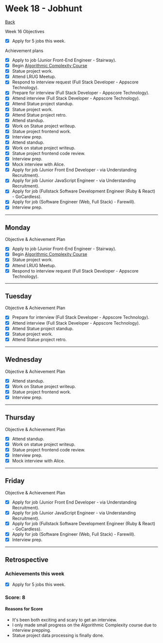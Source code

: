# Week 18 - Jobhunt

[Back](README.md)

Week 16 Objectives

- [x] Apply for 5 jobs this week.

Achievement plans

- [x] Apply to job (Junior Front-End Engineer - Stairway).
- [x] Begin [Algorithmic Complexity Course]
- [x] Statue project work.
- [x] Attend LRUG Meetup.
- [x] Respond to interview request (Full Stack Developer - Appscore Technology).
- [x] Prepare for interview (Full Stack Developer - Appscore Technology).
- [x] Attend interview (Full Stack Developer - Appscore Technology).
- [x] Attend Statue project standup.
- [x] Statue project work.
- [x] Attend Statue project retro.
- [x] Attend standup.
- [x] Work on Statue project writeup.
- [x] Statue project frontend work.
- [x] Interview prep.
- [x] Attend standup.
- [x] Work on statue project writeup.
- [x] Statue project frontend code review.
- [x] Interview prep.
- [x] Mock interview with Alice.
- [x] Apply for job (Junior Front End Developer - via Understanding Recruitment).
- [x] Apply for job (Junior JavaScript Engineer - via Understanding Recruitment).
- [x] Apply for job (Fullstack Software Development Engineer (Ruby & React) - GoCardless).
- [x] Apply for job (Software Engineer (Web, Full Stack) - Farewill).
- [x] Interview prep.

---

## Monday

Objective & Achievement Plan

- [x] Apply to job (Junior Front-End Engineer - Stairway).
- [x] Begin [Algorithmic Complexity Course]
- [x] Statue project work.
- [x] Attend LRUG Meetup.
- [x] Respond to interview request (Full Stack Developer - Appscore Technology).

---

## Tuesday

Objective & Achievement Plan

- [x] Prepare for interview (Full Stack Developer - Appscore Technology).
- [x] Attend interview (Full Stack Developer - Appscore Technology).
- [x] Attend Statue project standup.
- [x] Statue project work.
- [x] Attend Statue project retro.

---

## Wednesday

Objective & Achievement Plan

- [x] Attend standup.
- [x] Work on Statue project writeup.
- [x] Statue project frontend work.
- [x] Interview prep.

---

## Thursday

Objective & Achievement Plan

- [x] Attend standup.
- [x] Work on statue project writeup.
- [x] Statue project frontend code review.
- [x] Interview prep.
- [x] Mock interview with Alice.

---

## Friday

Objective & Achievement Plan

- [x] Apply for job (Junior Front End Developer - via Understanding Recruitment).
- [x] Apply for job (Junior JavaScript Engineer - via Understanding Recruitment).
- [x] Apply for job (Fullstack Software Development Engineer (Ruby & React) - GoCardless).
- [x] Apply for job (Software Engineer (Web, Full Stack) - Farewill).
- [x] Interview prep.

---

## Retrospective

### Achievements this week

- [x] Apply for 5 jobs this week.

### Score: 8

#### Reasons for Score

- It's been both exciting and scary to get an interview.
- I only made small progress on the Algorithmic Complexity course due to interview prepping.
- Statue project data processing is finally done.

<!-- Links -->

<!-- Week 1 -->

[First day intro]: Intro_first_day.md
[TDD process skills workshop]: ../skills_workshops/TDD_process.md
[Debugging skills workshop]: ../skills_workshops/debugging.md
[Mocking skills workshop]: ../skills_workshops/mocking.md
[Test Driving practical]: ../skills_workshops/test_driving_practice.md

<!-- Week 2 -->

[Code Review skills workshop]: ../skills_workshops/code_review.md
[Process Review workshop]: ../process_workshop.md
[Domain Modelling skills workshop]: ../skills_workshops/domain_modelling.md
[Feedback skills workshop]: ../skills_workshops/feedback.md
[Mocking with RSpec practical]: ../skills_workshops/mocking_with_rspec.md
[Refactoring skills workshop]: ../skills_workshops/refactoring.md
[Concretes and Abstracts skills workshop]: ../skills_workshops/concretes_and_abstracts.md
[Delegation skills workshop]: ../skills_workshops/delegation.md

<!-- Week 3 -->

[Servers 1 skills workshop]: ../skills_workshops/servers_1.md
[Servers 2 skills workshop]: ../skills_workshops/servers_2.md
[Clients 1 skills workshop]: ../skills_workshops/clients_1.md
[Process modelling skills workshop]: ../skills_workshops/http_modelling.md
[Birthday Greeter App skills workshop]: ../skills_workshops/birthday_greeter_app.md
[Empathy EQ workshop]: ../skills_workshops/empathy.md
[Debugging 2 skills workshop]: ../skills_workshops/debugging_2.md
[Debugging a Rack App skills workshop]: ../skills_workshops/debugging_a_rack_app.md

<!-- Week 4 -->

[Illustrated Intro to Databases]: https://illustrated.dev/databases
[SQLZoo]: ../skills_workshops/sqlzoo.md
[Development Environments pill]: https://github.com/makersacademy/course/blob/master/pills/development_environments.md
[Class methods and Instance Methods article]: https://hackmd.io/sOCjb8IcSIaPvT54SXBb3Q
[REST Game skills workshop]: ../skills_workshops/REST_game.md
[Database Domain Modelling skills workshop]: ../skills_workshops/database_domain_modelling.md
[Diary App skills workshop]: ../skills_workshops/diary_app.md

<!-- Week 5 -->

[JS Objects and Prototypes skills workshop]: ../skills_workshops/js_objects_prototypes.md
[JS Closures skills workshop]: ../skills_workshops/js_closures.md
[CodeAcademy guide to semicolons]: https://news.codecademy.com/your-guide-to-semicolons-in-javascript/
[Getting Visibility in JavaScript skills workshop]: ../skills_workshops/visibility_javascript.md
[Spies and Mocking in JavaScript skills workshop]: ../skills_workshops/spies_mocking_javascript.md
[Callbacks and Async skills workshop]: ../skills_workshops/callbacks_async_javascript.md

<!-- Week 6 -->

[Optimise Your Team - Communication EQ workshop]: ../skills_workshops/communication.md

<!-- Week 7 -->

[Frontend Single Page App skills workshop]: ../skills_workshops/frontend_single_page_app.md
[JavaScript Promises skills workshop]: ../skills_workshops/javascript_promises.md
[JavaScript Module Patterns skills workshop]: ../skills_workshops/javascript_module_patterns.md
[Async and the Event Loop skills workshop]: ../skills_workshops/async_event_loop.md
[Intro to Machine Learning Seminar]: ../skills_workshops/intro_machine_learning.md

<!-- Week 8 & 9 -->

[Intro to Machine Learning Seminar]: ../skills_workshops/intro_machine_learning.md
[Stuff I'd Tell My Younger Self - Dougal Simpson - Lunchtime Talk]: ../skills_workshops/stuff_id_tell_my_younger_self.md
[Review]: /reviews.md
[Careers Design workshop]: ../careers/careers_design_workshop.md
[Creative Job Hunting seminar]: ../careers/creative_job_hunting.md

<!-- Week 10 -->

[Bank]: https://github.com/hturnbull93/bank
[Bank in JS]: https://github.com/hturnbull93/bank-js
[Careers CV Starter workshop]: ../careers/cv_starter_workshop.md
[Bank in Node]: https://github.com/hturnbull93/bank-node
[Bank in Python]: https://github.com/hturnbull93/bank-py
[Careers CV formatting workshop]: ../careers/cv_formatting_workshop.md

<!-- Week 11 & 12 -->

[Algorithm Complexity seminar]: ../skills_workshops/algorithmic_complexity.md

<!-- Week 13 -->

[Jobhunt Kickoff]: ../careers/jobhunt_kickoff.md
[Ben Sheridan - Watch Me Recruit workshop]: ../careers/watch_me_recruit.md
[Jobhunt Kickoff]: ../careers/goal_setting.md
[Focussed CV workshop]: ../careers/focussed_cv_workshop.md
[Side Project workshop]: ../careers/side_projects.md
[Practical Machine Learning Literacy]: ../skills_workshops/practical_machine_learning_literacy.md
[Dev Tea with Kate Morris]: ../careers/dev_tea_kate_morris.md

<!-- Week 14 -->

[Job boards workshop]: ../careers/job_boards_workshop.md
[Who's Who in Hiring workshop]: ../careers/whos_who_in_hiring.md
[Dev Tea with Chris Ly]: ../careers/dev_tea_chris_ly.md

<!-- Week 15 -->

[HIRED Ask a Careers Coach webinar]: ../careers/hired_ask_a_careers_coach.md
[Programmed in Pencil June meetup]: ../careers/programmed_in_pencil_june.md
[Make a splash with ML workshop]: ../skills_workshops/make_a_splash_wth_ml.md

<!-- Week 16 -->

[Technical Interviews 101 workshop]: ../careers/technical_interviews_101.md
[JSConf Learning Functional Programming with JavaScript - Anjana Vakil]: https://www.youtube.com/watch?v=e-5obm1G_FY
[STAR format workshop]: ../careers/STAR_format.md

<!-- Week 17 -->

<!-- Week 18 -->

[Algorithmic Complexity Course]: https://github.com/hturnbull93/algotihmic-complexity-course
